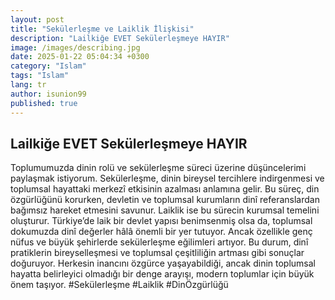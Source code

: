 ```yaml
---
layout: post
title: "Sekülerleşme ve Laiklik İlişkisi"
description: "Lailkiğe EVET Sekülerleşmeye HAYIR"
image: /images/describing.jpg
date: 2025-01-22 05:04:34 +0300
category: "Islam"
tags: "Islam"
lang: tr
author: isunion99
published: true
---
```


## **Lailkiğe EVET Sekülerleşmeye HAYIR**

Toplumumuzda dinin rolü ve sekülerleşme süreci üzerine düşüncelerimi paylaşmak istiyorum. Sekülerleşme, dinin bireysel tercihlere indirgenmesi ve toplumsal hayattaki merkezî etkisinin azalması anlamına gelir. Bu süreç, din özgürlüğünü korurken, devletin ve toplumsal kurumların dinî referanslardan bağımsız hareket etmesini savunur. Laiklik ise bu sürecin kurumsal temelini oluşturur. Türkiye’de laik bir devlet yapısı benimsenmiş olsa da, toplumsal dokumuzda dinî değerler hâlâ önemli bir yer tutuyor. Ancak özellikle genç nüfus ve büyük şehirlerde sekülerleşme eğilimleri artıyor. Bu durum, dinî pratiklerin bireyselleşmesi ve toplumsal çeşitliliğin artması gibi sonuçlar doğuruyor. Herkesin inancını özgürce yaşayabildiği, ancak dinin toplumsal hayatta belirleyici olmadığı bir denge arayışı, modern toplumlar için büyük önem taşıyor. #Sekülerleşme #Laiklik #DinÖzgürlüğü


